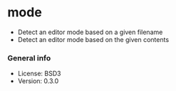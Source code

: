 # mode

* Detect an editor mode based on a given filename
* Detect an editor mode based on the given contents

### General info

* License: BSD3
* Version: 0.3.0
